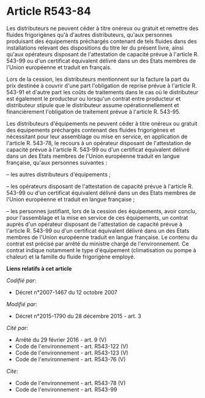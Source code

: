 # Article R543-84

Les distributeurs ne peuvent céder à titre onéreux ou gratuit et remettre des fluides frigorigènes qu'à d'autres
distributeurs, qu'aux personnes produisant des équipements préchargés contenant de tels fluides dans des installations
relevant des dispositions du titre Ier du présent livre, ainsi qu'aux opérateurs disposant de l'attestation de capacité
prévue à l'article R. 543-99 ou d'un certificat équivalent délivré dans un des Etats membres de l'Union européenne et traduit
en français.

Lors de la cession, les distributeurs mentionnent sur la facture la part du prix destinée à couvrir d'une part l'obligation
de reprise prévue à l'article R. 543-91 et d'autre part les coûts de traitements dans le cas où le distributeur est également
le producteur ou lorsqu'un contrat entre producteur et distributeur stipule que le distributeur assume opérationnellement et
financièrement l'obligation de traitement prévue à l'article R. 543-95.

Les distributeurs d'équipements ne peuvent céder à titre onéreux ou gratuit des équipements préchargés contenant des fluides
frigorigènes et nécessitant pour leur assemblage ou mise en service, en application de l'article R. 543-78, le recours à un
opérateur disposant de l'attestation de capacité prévue à l'article R. 543-99 ou d'un certificat équivalent délivré dans un
des Etats membres de l'Union européenne traduit en langue française, qu'aux personnes suivantes :

– les autres distributeurs d'équipements ;

– les opérateurs disposant de l'attestation de capacité prévue à l'article R. 543-99 ou d'un certificat équivalent délivré
dans un des Etats membres de l'Union européenne et traduit en langue française ;

– les personnes justifiant, lors de la cession des équipements, avoir conclu, pour l'assemblage et la mise en service de ces
équipements, un contrat auprès d'un opérateur disposant de l'attestation de capacité prévue à l'article R. 543-99 ou d'un
certificat équivalent délivré dans un des Etats membres de l'Union européenne traduit en langue française. Le contenu du
contrat est précisé par arrêté du ministre chargé de l'environnement. Ce contrat indique notamment le type d'équipement
(climatisation ou pompe à chaleur) et la famille du fluide frigorigène employé.

**Liens relatifs à cet article**

_Codifié par_:

  - Décret n°2007-1467 du 12 octobre 2007

_Modifié par_:

  - Décret n°2015-1790 du 28 décembre 2015 - art. 3

_Cité par_:

  - Arrêté du 29 février 2016 - art. 9 (V)
  - Code de l'environnement - art. R543-122 (V)
  - Code de l'environnement - art. R543-123 (V)
  - Code de l'environnement - art. R543-76 (V)

_Cite_:

  - Code de l'environnement - art. R543-78 (V)
  - Code de l'environnement - art. R543-99

